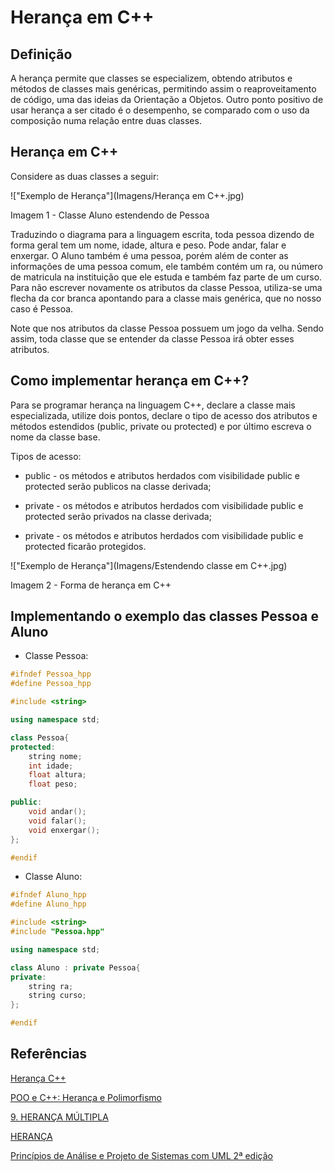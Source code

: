 # Herança em C++

## Definição

A herança permite que classes se especializem, obtendo atributos e métodos de classes mais genéricas, permitindo assim o reaproveitamento de código, uma das ideias da Orientação a Objetos. Outro ponto positivo de usar herança a ser citado é o desempenho, se comparado com o uso da composição numa relação entre duas classes.

## Herança em C++

Considere as duas classes a seguir:

!["Exemplo de Herança"](Imagens/Herança em C++.jpg)

Imagem 1 - Classe Aluno estendendo de Pessoa

Traduzindo o diagrama para a linguagem escrita, toda pessoa dizendo de forma geral tem um nome, idade, altura e peso. Pode andar, falar e enxergar. O Aluno também é uma pessoa, porém além de conter as informações de uma pessoa comum, ele também contém um ra, ou número de matricula na instituição que ele estuda e também faz parte de um curso. Para não escrever novamente os atributos da classe Pessoa, utiliza-se uma flecha da cor branca apontando para a classe mais genérica, que no nosso caso é Pessoa.

Note que nos atributos da classe Pessoa possuem um jogo da velha. Sendo assim, toda classe que se entender da classe Pessoa irá obter esses atributos.

## Como implementar herança em C++?

Para se programar herança na linguagem C++, declare a classe mais especializada, utilize dois pontos, declare o tipo de acesso dos atributos e métodos estendidos (public, private ou protected) e por último escreva o nome da classe base.

Tipos de acesso:

* public - os métodos e atributos herdados com visibilidade public e protected serão publicos na classe derivada;

* private - os métodos e atributos herdados com visibilidade public e protected serão privados na classe derivada;

* private - os métodos e atributos herdados com visibilidade public e protected ficarão protegidos.

!["Exemplo de Herança"](Imagens/Estendendo classe em C++.jpg)

Imagem 2 - Forma de herança em C++

## Implementando o exemplo das classes Pessoa e Aluno

* Classe Pessoa:

```CPP
#ifndef Pessoa_hpp
#define Pessoa_hpp

#include <string>

using namespace std;

class Pessoa{
protected:
	string nome;
	int idade;
	float altura;
	float peso;

public:
	void andar();
	void falar();
	void enxergar();
};

#endif

```

* Classe Aluno:

```CPP
#ifndef Aluno_hpp
#define Aluno_hpp

#include <string>
#include "Pessoa.hpp"

using namespace std;

class Aluno : private Pessoa{
private:
	string ra;
	string curso;
};

#endif
```

## Referências

[Herança C++ ](http://paginas.fe.up.pt/~lpreis/prog2_06_07/AulasTeoricas/9.heranca.pdf)

[POO e C++: Herança e
Polimorfismo](http://webserver2.tecgraf.puc-rio.br/ftp_pub/lfm/CIV2802-111-aula06.pdf)

[9. HERANÇA MÚLTIPLA
](http://www.inf.pucrs.br/manssour/LinguagemC++/HerancaMultipla.pdf)

[HERANÇA
](http://www.dei.isep.ipp.pt/~hleitao/EI/Heranca.pdf)


[Princípios de Análise
e Projeto de Sistemas
com UML
2ª edição
](http://www.inf.ufpr.br/silvia/ESNovo/UML/material/Diagrama_classe_Livro.pdf)
